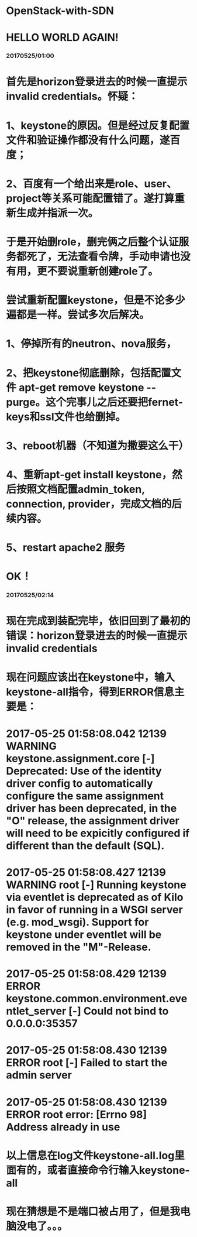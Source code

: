 # OpenStack-with-SDN
# HELLO WORLD AGAIN!
### 20170525/01:00
# 首先是horizon登录进去的时候一直提示invalid credentials。怀疑：
# 	1、keystone的原因。但是经过反复配置文件和验证操作都没有什么问题，遂百度；
# 	2、百度有一个给出来是role、user、project等关系可能配置错了。遂打算重新生成并指派一次。
# 于是开始删role，删完俩之后整个认证服务都死了，无法查看令牌，手动申请也没有用，更不要说重新创建role了。
# 尝试重新配置keystone，但是不论多少遍都是一样。尝试多次后解决。
# 1、停掉所有的neutron、nova服务，
# 2、把keystone彻底删除，包括配置文件 apt-get remove keystone --purge。这个完事儿之后还要把fernet-keys和ssl文件也给删掉。
# 3、reboot机器（不知道为撒要这么干）
# 4、重新apt-get install keystone，然后按照文档配置admin_token, connection, provider，完成文档的后续内容。
# 5、restart apache2 服务
# OK！

### 20170525/02:14
# 现在完成到装配完毕，依旧回到了最初的错误：horizon登录进去的时候一直提示invalid credentials
# 现在问题应该出在keystone中，输入keystone-all指令，得到ERROR信息主要是：

# 2017-05-25 01:58:08.042 12139 WARNING keystone.assignment.core [-] Deprecated: Use of the identity driver config to automatically configure the same assignment driver has been deprecated, in the "O" release, the assignment driver will need to be expicitly configured if different than the default (SQL).
# 2017-05-25 01:58:08.427 12139 WARNING root [-] Running keystone via eventlet is deprecated as of Kilo in favor of running in a WSGI server (e.g. mod_wsgi). Support for keystone under eventlet will be removed in the "M"-Release.
# 2017-05-25 01:58:08.429 12139 ERROR keystone.common.environment.eventlet_server [-] Could not bind to 0.0.0.0:35357
# 2017-05-25 01:58:08.430 12139 ERROR root [-] Failed to start the admin server
# 2017-05-25 01:58:08.430 12139 ERROR root error: [Errno 98] Address already in use

# 以上信息在log文件keystone-all.log里面有的，或者直接命令行输入keystone-all
# 现在猜想是不是端口被占用了，但是我电脑没电了。。。
